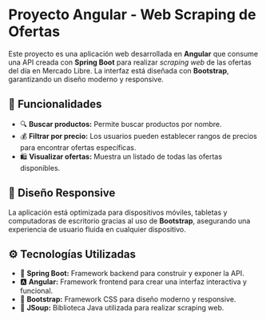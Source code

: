 <body>
    <h1>Proyecto Angular - Web Scraping de Ofertas</h1>
    <p>Este proyecto es una aplicación web desarrollada en <strong>Angular</strong> que consume una API creada con <strong>Spring Boot</strong> para realizar <em>scraping web</em> de las ofertas del día en Mercado Libre. La interfaz está diseñada con <strong>Bootstrap</strong>, garantizando un diseño moderno y responsive.</p>
    <h2>🎯 Funcionalidades</h2>
    <ul>
        <li>🔍 <strong>Buscar productos:</strong> Permite buscar productos por nombre.</li>
        <li>💰 <strong>Filtrar por precio:</strong> Los usuarios pueden establecer rangos de precios para encontrar ofertas específicas.</li>
        <li>🛍️ <strong>Visualizar ofertas:</strong> Muestra un listado de todas las ofertas disponibles.</li>
    </ul>
    <h2>📱 Diseño Responsive</h2>
    <p>La aplicación está optimizada para dispositivos móviles, tabletas y computadoras de escritorio gracias al uso de <strong>Bootstrap</strong>, asegurando una experiencia de usuario fluida en cualquier dispositivo.</p>
    <h2>⚙️ Tecnologías Utilizadas</h2>
    <ul>
        <li>🚀 <strong>Spring Boot:</strong> Framework backend para construir y exponer la API.</li>
        <li>🅰️ <strong>Angular:</strong> Framework frontend para crear una interfaz interactiva y funcional.</li>
        <li>🎨 <strong>Bootstrap:</strong> Framework CSS para diseño moderno y responsive.</li>
        <li>📄 <strong>JSoup:</strong> Biblioteca Java utilizada para realizar scraping web.</li>
    </ul>
</body>



